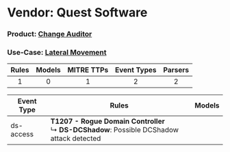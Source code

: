 Vendor: Quest Software
======================
### Product: [Change Auditor](../ds_quest_software_change_auditor.md)
### Use-Case: [Lateral Movement](../../../../UseCases/uc_lateral_movement.md)

| Rules | Models | MITRE TTPs | Event Types | Parsers |
|:-----:|:------:|:----------:|:-----------:|:-------:|
|   1   |   0    |     1      |      2      |    2    |

| Event Type | Rules                                                                                              | Models |
| ---------- | -------------------------------------------------------------------------------------------------- | ------ |
| ds-access  | <b>T1207 - Rogue Domain Controller</b><br> ↳ <b>DS-DCShadow</b>: Possible DCShadow attack detected |        |